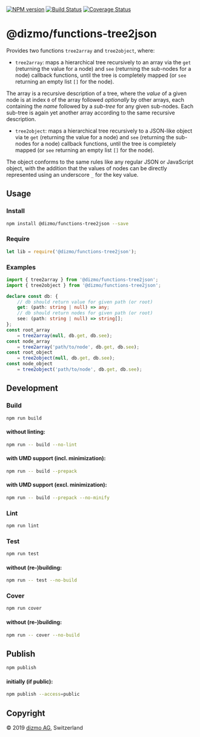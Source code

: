 [![NPM version](https://badge.fury.io/js/%40dizmo%2Ffunctions-tree2json.svg)](https://npmjs.org/package/@dizmo/functions-tree2json)
[![Build Status](https://travis-ci.org/dizmo/functions-tree2json.svg?branch=master)](https://travis-ci.org/dizmo/functions-tree2json)
[![Coverage Status](https://coveralls.io/repos/github/dizmo/functions-tree2json/badge.svg?branch=master)](https://coveralls.io/github/dizmo/functions-tree2json?branch=master)

# @dizmo/functions-tree2json

Provides two functions `tree2array` and `tree2object`, where:

* `tree2array`: maps a hierarchical tree recursively to an array via the `get` (returning the value for a node) and `see` (returning the sub-nodes for a node) callback functions, until the tree is completely mapped (or `see` returning an empty list `[]` for the node).

The array is a recursive description of a tree, where the *value* of a given node is at index `0` of the array followed *optionally* by other arrays, each containing the *name* followed by a *sub-tree* for any given sub-nodes. Each sub-tree is again yet another array according to the same recursive description.

* `tree2object`: maps a hierarchical tree recursively to a JSON-like object via te `get` (returning the value for a node) and `see` (returning the sub-nodes for a node) callback functions, until the tree is completely mapped (or `see` returning an empty list `[]` for the node).

The object conforms to the same rules like any regular JSON or JavaScript object, with the addition that the values of nodes can be directly represented using an underscore `_` for the key value.

## Usage

### Install

```sh
npm install @dizmo/functions-tree2json --save
```

### Require

```javascript
let lib = require('@dizmo/functions-tree2json');
```

### Examples

```typescript
import { tree2array } from '@dizmo/functions-tree2json';
import { tree2object } from '@dizmo/functions-tree2json';
```

```typescript
declare const db: {
    // db should return value for given path (or root)
    get: (path: string | null) => any;
    // db should return nodes for given path (or root)
    see: (path: string | null) => string[];
};
const root_array
    = tree2array(null, db.get, db.see);
const node_array
    = tree2array('path/to/node', db.get, db.see);
const root_object
    = tree2object(null, db.get, db.see);
const node_object
    = tree2object('path/to/node', db.get, db.see);
```

## Development

### Build

```sh
npm run build
```

#### without linting:

```sh
npm run -- build --no-lint
```

#### with UMD support (incl. minimization):

```sh
npm run -- build --prepack
```

#### with UMD support (excl. minimization):

```sh
npm run -- build --prepack --no-minify
```

### Lint

```sh
npm run lint
```

### Test

```sh
npm run test
```

#### without (re-)building:

```sh
npm run -- test --no-build
```

### Cover

```sh
npm run cover
```

#### without (re-)building:

```sh
npm run -- cover --no-build
```

## Publish

```sh
npm publish
```

#### initially (if public):

```sh
npm publish --access=public
```

## Copyright

 © 2019 [dizmo AG](http://dizmo.com/), Switzerland
